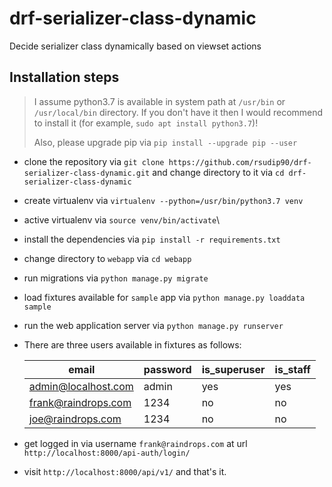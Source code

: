 # drf-serializer-class-dynamic
Decide serializer class dynamically based on viewset actions

## Installation steps

> I assume python3.7 is available in system path at `/usr/bin` or `/usr/local/bin` directory. If you don't have it then I would recommend to install it (for example, `sudo apt install python3.7`)!
>
> Also, please upgrade pip via `pip install --upgrade pip --user`

- clone the repository via `git clone https://github.com/rsudip90/drf-serializer-class-dynamic.git` and change directory to it via `cd drf-serializer-class-dynamic`
- create virtualenv via `virtualenv --python=/usr/bin/python3.7 venv`
- active virtualenv via `source venv/bin/activate`\
- install the dependencies via `pip install -r requirements.txt`
- change directory to `webapp` via `cd webapp`
- run migrations via `python manage.py migrate`
- load fixtures available for `sample` app via `python manage.py loaddata sample`
- run the web application server via `python manage.py runserver`
- There are three users available in fixtures as follows:

    | email               | password | is_superuser | is_staff |
    |---------------------|----------|--------------|----------|
    | admin@localhost.com | admin    | yes          | yes      |
    | frank@raindrops.com | 1234     | no           | no       |
    | joe@raindrops.com   | 1234     | no           | no       |

- get logged in via username `frank@raindrops.com` at url `http://localhost:8000/api-auth/login/`
- visit `http://localhost:8000/api/v1/` and that's it.